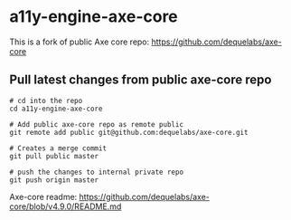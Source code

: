 # a11y-engine-axe-core
This is a fork of public Axe core repo: 
https://github.com/dequelabs/axe-core


## Pull latest changes from public axe-core repo

```
# cd into the repo
cd a11y-engine-axe-core 

# Add public axe-core repo as remote public
git remote add public git@github.com:dequelabs/axe-core.git

# Creates a merge commit
git pull public master 

# push the changes to internal private repo
git push origin master
```

Axe-core readme: https://github.com/dequelabs/axe-core/blob/v4.9.0/README.md